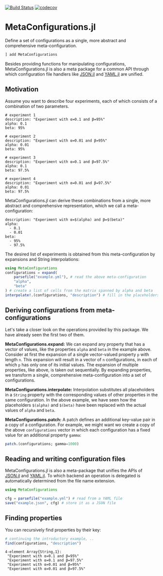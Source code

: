 [![Build Status](https://travis-ci.org/mirkobunse/MetaConfigurations.jl.svg?branch=master)](https://travis-ci.org/mirkobunse/MetaConfigurations.jl) [![codecov](https://codecov.io/gh/mirkobunse/MetaConfigurations.jl/branch/master/graph/badge.svg)](https://codecov.io/gh/mirkobunse/MetaConfigurations.jl)

# MetaConfigurations.jl

Define a set of configurations as a single, more abstract and comprehensive meta-configuration.

```julia
] add MetaConfigurations
```

Besides providing functions for manipulating configurations, MetaConfigurations.jl is also a meta package for a common API through which configuration file handlers like [JSON.jl](https://github.com/JuliaIO/JSON.jl) and [YAML.jl](https://github.com/JuliaData/YAML.jl) are unified.


## Motivation

Assume you want to describe four experiments, each of which consists of a combination of two parameters.

```
# experiment 1
description: "Experiment with α=0.1 and β=95%"
alpha: 0.1
beta: 95%
```

```
# experiment 2
description: "Experiment with α=0.01 and β=95%"
alpha: 0.01
beta: 95%
```

```
# experiment 3
description: "Experiment with α=0.1 and β=97.5%"
alpha: 0.1
beta: 97.5%
```

```
# experiment 4
description: "Experiment with α=0.01 and β=97.5%"
alpha: 0.01
beta: 97.5%
```

MetaConfigurations.jl can derive these combinations from a single, more abstract and comprehensive representation, which we call a meta-configuration:

```
description: "Experiment with α=$(alpha) and β=$(beta)"
alpha:
  - 0.1
  - 0.01
beta:
  - 95%
  - 97.5%
```

The desired list of experiments is obtained from this meta-configuration by expansions and String interpolations:

```julia
using MetaConfigurations
configurations = expand(
    parsefile("example.yml"), # read the above meta-configuration
    "alpha",
    "beta"
) # create a list of cells from the matrix spanned by alpha and beta
interpolate!.(configurations, "description") # fill in the placeholders in each description
```


## Deriving configurations from meta-configurations

Let's take a closer look on the operations provided by this package. We have already seen the first two of them.

**MetaConfigurations.expand:**
We can expand any property that has a vector of values, like the properties `alpha` and `beta` in the example above.
Consider at first the expansion of a single vector-valued property `p` with length `n`.
This expansion will result in a vector of `n` configurations, in each of which `p` has only one of its initial values.
The expansion of multiple properties, like above, is taken out sequentially.
By expanding properties, we transform a single, comprehensive meta-configuration into a set of configurations.

**MetaConfigurations.interpolate:**
Interpolation substitutes all placeholders in a `String` property with the corresponding values of other properties in the same configuration.
In the above example, we have seen how the placeholders `$(alpha)` and `$(beta)` have been replaced with the actual values of `alpha` and `beta`.

**MetaConfigurations.patch:**
A patch defines an additional key-value pair in a copy of a configuration.
For example, we might want wo create a copy of the above `configurations` vector in which each configuration has a fixed value for an additional property `gamma`:

```julia
patch.(configurations; gamma=1000)
```


## Reading and writing configuration files

MetaConfigurations.jl is also a meta-package that unifies the APIs
of [JSON.jl](https://github.com/JuliaIO/JSON.jl) and [YAML.jl](https://github.com/JuliaData/YAML.jl).
To which backend an operation is delegated is automatically determined from the file name extension.

```julia
using MetaConfigurations

cfg = parsefile("example.yml") # read from a YAML file
save("example.json", cfg) # store it as a JSON file
```


## Finding properties

You can recursively find properties by their key:

```julia
# continuing the introductory example, ..
find(configurations, "description")
```

```
4-element Array{String,1}:
 "Experiment with α=0.1 and β=95%"
 "Experiment with α=0.1 and β=97.5%"
 "Experiment with α=0.01 and β=95%"
 "Experiment with α=0.01 and β=97.5%"
```
